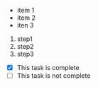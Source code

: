 - item 1
- item 2
- iten 3

1. step1
1. step2
1. step3

- [x] This task is complete
- [ ] This task is not complete
